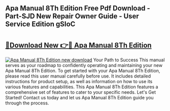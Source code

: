 ## Apa Manual 8Th Edition Free Pdf Download - Part-SJD New Repair Owner Guide - User Service Edition gSIoC

# <h2><a href="http://bc42142.oget.top/?id=Apa+Manual+8Th+Edition">🔗Download New 👉🔴 Apa Manual 8Th Edition</a></h2>

[![Apa Manual 8Th Edition new download](https://i.imgur.com/5g1atiW.png)](http://bc42142.oget.top/?id=Apa+Manual+8Th+Edition)
Your Path to Success This manual serves as your roadmap to confidently operating and maintaining your new Apa Manual 8Th Edition. To get started with your Apa Manual 8Th Edition, please read this user manual carefully before use. It includes detailed instructions for product setup, as well as information on how to use its various features and capabilities. This Apa Manual 8Th Edition features a comprehensive set of features to cater to your specific needs. Let's Get Started! Contact us today and let us Apa Manual 8Th Edition guide you through the process.
